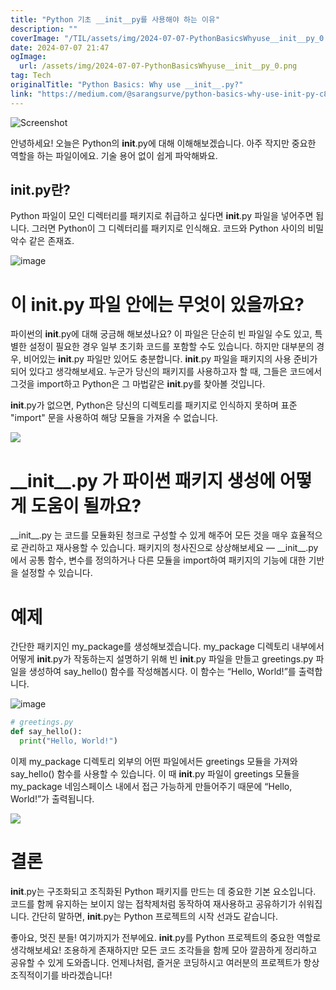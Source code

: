 ```yaml
---
title: "Python 기초 __init__py를 사용해야 하는 이유"
description: ""
coverImage: "/TIL/assets/img/2024-07-07-PythonBasicsWhyuse__init__py_0.png"
date: 2024-07-07 21:47
ogImage:
  url: /assets/img/2024-07-07-PythonBasicsWhyuse__init__py_0.png
tag: Tech
originalTitle: "Python Basics: Why use __init__.py?"
link: "https://medium.com/@sarangsurve/python-basics-why-use-init-py-c88589e44c91"
---
```


![Screenshot](/TIL/assets/img/2024-07-07-PythonBasicsWhyuse__init__py_0.png)

안녕하세요! 오늘은 Python의 **init**.py에 대해 이해해보겠습니다. 아주 작지만 중요한 역할을 하는 파일이에요. 기술 용어 없이 쉽게 파악해봐요.

## **init**.py란?

Python 파일이 모인 디렉터리를 패키지로 취급하고 싶다면 **init**.py 파일을 넣어주면 됩니다. 그러면 Python이 그 디렉터리를 패키지로 인식해요. 코드와 Python 사이의 비밀 악수 같은 존재죠.

<!-- TIL 수평 -->

<ins class="adsbygoogle"
     style="display:block"
     data-ad-client="ca-pub-4877378276818686"
     data-ad-slot="1549334788"
     data-ad-format="auto"
     data-full-width-responsive="true"></ins>

<script>
(adsbygoogle = window.adsbygoogle || []).push({});
</script>

![image](https://miro.medium.com/v2/resize:fit:1400/1*vRslGzL6g4YZkmkF5DDX1g.gif)

# 이 init.py 파일 안에는 무엇이 있을까요?

파이썬의 **init**.py에 대해 궁금해 해보셨나요? 이 파일은 단순히 빈 파일일 수도 있고, 특별한 설정이 필요한 경우 일부 초기화 코드를 포함할 수도 있습니다. 하지만 대부분의 경우, 비어있는 **init**.py 파일만 있어도 충분합니다. **init**.py 파일을 패키지의 사용 준비가 되어 있다고 생각해보세요. 누군가 당신의 패키지를 사용하고자 할 때, 그들은 코드에서 그것을 import하고 Python은 그 마법같은 **init**.py를 찾아볼 것입니다.

**init**.py가 없으면, Python은 당신의 디렉토리를 패키지로 인식하지 못하며 표준 "import" 문을 사용하여 해당 모듈을 가져올 수 없습니다.

<!-- TIL 수평 -->

<ins class="adsbygoogle"
     style="display:block"
     data-ad-client="ca-pub-4877378276818686"
     data-ad-slot="1549334788"
     data-ad-format="auto"
     data-full-width-responsive="true"></ins>

<script>
(adsbygoogle = window.adsbygoogle || []).push({});
</script>

![](https://miro.medium.com/v2/resize:fit:1400/1*ICEW26oY5tK3yjpO267rHw.gif)

# \_\_init\_\_.py 가 파이썬 패키지 생성에 어떻게 도움이 될까요?

\_\_init\_\_.py 는 코드를 모듈화된 청크로 구성할 수 있게 해주어 모든 것을 매우 효율적으로 관리하고 재사용할 수 있습니다. 패키지의 청사진으로 상상해보세요 — \_\_init\_\_.py 에서 공통 함수, 변수를 정의하거나 다른 모듈을 import하여 패키지의 기능에 대한 기반을 설정할 수 있습니다.

# 예제

<!-- TIL 수평 -->

<ins class="adsbygoogle"
     style="display:block"
     data-ad-client="ca-pub-4877378276818686"
     data-ad-slot="1549334788"
     data-ad-format="auto"
     data-full-width-responsive="true"></ins>

<script>
(adsbygoogle = window.adsbygoogle || []).push({});
</script>

간단한 패키지인 my_package를 생성해보겠습니다. my_package 디렉토리 내부에서 어떻게 **init**.py가 작동하는지 설명하기 위해 빈 **init**.py 파일을 만들고 greetings.py 파일을 생성하여 say_hello() 함수를 작성해봅시다. 이 함수는 “Hello, World!”를 출력합니다.

![image](https://miro.medium.com/v2/resize:fit:1400/1*Bk3i_Yta7rGPZ9b_xap4KA.gif)

```python
# greetings.py
def say_hello():
  print("Hello, World!")
```

이제 my_package 디렉토리 외부의 어떤 파일에서든 greetings 모듈을 가져와 say_hello() 함수를 사용할 수 있습니다. 이 때 **init**.py 파일이 greetings 모듈을 my_package 네임스페이스 내에서 접근 가능하게 만들어주기 때문에 “Hello, World!”가 출력됩니다.

<!-- TIL 수평 -->

<ins class="adsbygoogle"
     style="display:block"
     data-ad-client="ca-pub-4877378276818686"
     data-ad-slot="1549334788"
     data-ad-format="auto"
     data-full-width-responsive="true"></ins>

<script>
(adsbygoogle = window.adsbygoogle || []).push({});
</script>

<img src="https://miro.medium.com/v2/resize:fit:1400/1*fcHy0Fyq7xfaCafR3hcGHw.gif" />

# 결론

**init**.py는 구조화되고 조직화된 Python 패키지를 만드는 데 중요한 기본 요소입니다. 코드를 함께 유지하는 보이지 않는 접착제처럼 동작하여 재사용하고 공유하기가 쉬워집니다. 간단히 말하면, **init**.py는 Python 프로젝트의 시작 선과도 같습니다.

좋아요, 멋진 분들! 여기까지가 전부에요. **init**.py를 Python 프로젝트의 중요한 역할로 생각해보세요! 조용하게 존재하지만 모든 코드 조각들을 함께 모아 깔끔하게 정리하고 공유할 수 있게 도와줍니다. 언제나처럼, 즐거운 코딩하시고 여러분의 프로젝트가 항상 조직적이기를 바라겠습니다!
